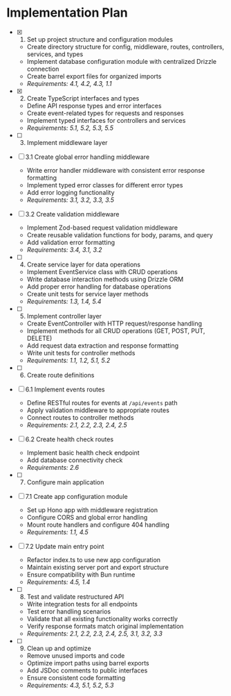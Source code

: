 # Implementation Plan

- [x] 1. Set up project structure and configuration modules
  - Create directory structure for config, middleware, routes, controllers, services, and types
  - Implement database configuration module with centralized Drizzle connection
  - Create barrel export files for organized imports
  - _Requirements: 4.1, 4.2, 4.3, 1.1_

- [x] 2. Create TypeScript interfaces and types
  - Define API response types and error interfaces
  - Create event-related types for requests and responses
  - Implement typed interfaces for controllers and services
  - _Requirements: 5.1, 5.2, 5.3, 5.5_

- [ ] 3. Implement middleware layer
- [ ] 3.1 Create global error handling middleware
  - Write error handler middleware with consistent error response formatting
  - Implement typed error classes for different error types
  - Add error logging functionality
  - _Requirements: 3.1, 3.2, 3.3, 3.5_

- [ ] 3.2 Create validation middleware
  - Implement Zod-based request validation middleware
  - Create reusable validation functions for body, params, and query
  - Add validation error formatting
  - _Requirements: 3.4, 3.1, 3.2_

- [ ] 4. Create service layer for data operations
  - Implement EventService class with CRUD operations
  - Write database interaction methods using Drizzle ORM
  - Add proper error handling for database operations
  - Create unit tests for service layer methods
  - _Requirements: 1.3, 1.4, 5.4_

- [ ] 5. Implement controller layer
  - Create EventController with HTTP request/response handling
  - Implement methods for all CRUD operations (GET, POST, PUT, DELETE)
  - Add request data extraction and response formatting
  - Write unit tests for controller methods
  - _Requirements: 1.1, 1.2, 5.1, 5.2_

- [ ] 6. Create route definitions
- [ ] 6.1 Implement events routes
  - Define RESTful routes for events at `/api/events` path
  - Apply validation middleware to appropriate routes
  - Connect routes to controller methods
  - _Requirements: 2.1, 2.2, 2.3, 2.4, 2.5_

- [ ] 6.2 Create health check routes
  - Implement basic health check endpoint
  - Add database connectivity check
  - _Requirements: 2.6_

- [ ] 7. Configure main application
- [ ] 7.1 Create app configuration module
  - Set up Hono app with middleware registration
  - Configure CORS and global error handling
  - Mount route handlers and configure 404 handling
  - _Requirements: 1.1, 4.5_

- [ ] 7.2 Update main entry point
  - Refactor index.ts to use new app configuration
  - Maintain existing server port and export structure
  - Ensure compatibility with Bun runtime
  - _Requirements: 4.5, 1.4_

- [ ] 8. Test and validate restructured API
  - Write integration tests for all endpoints
  - Test error handling scenarios
  - Validate that all existing functionality works correctly
  - Verify response formats match original implementation
  - _Requirements: 2.1, 2.2, 2.3, 2.4, 2.5, 3.1, 3.2, 3.3_

- [ ] 9. Clean up and optimize
  - Remove unused imports and code
  - Optimize import paths using barrel exports
  - Add JSDoc comments to public interfaces
  - Ensure consistent code formatting
  - _Requirements: 4.3, 5.1, 5.2, 5.3_